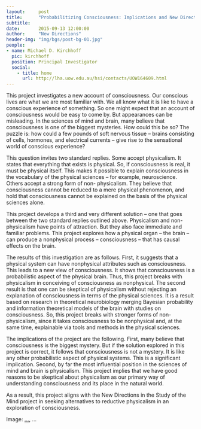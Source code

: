 ```yaml
---
layout:     post
title:      "Probabilitizing Consciousness: Implications and New Directions"
subtitle:   
date:       2015-09-13 12:00:00
author:     "New Directions"
header-img: "img/bgs/post-bg-01.jpg"
people:
- name: Michael D. Kirchhoff
  pic: kirchhoff
  position: Principal Investigator
  social:
    - title: home
      url: http://lha.uow.edu.au/hsi/contacts/UOW164609.html
---
```


This project investigates a new account of consciousness. Our conscious lives are what we are most familiar with. We all know what it is like to have a conscious experience of something. So one might expect that an account of consciousness would be easy to come by. But appearances can be misleading. In the sciences of mind and brain, many believe that consciousness is one of the biggest mysteries. How could this be so? The puzzle is: how could a few pounds of soft nervous tissue – brains consisting of cells, hormones, and electrical currents – give rise to the sensational world of conscious experience?

This question invites two standard replies. Some accept physicalism. It states that everything that exists is physical. So, if consciousness is real, it must be physical itself. This makes it possible to explain consciousness in the vocabulary of the physical sciences – for example, neuroscience. Others accept a strong form of non- physicalism. They believe that consciousness cannot be reduced to a mere physical phenomenon, and hold that consciousness cannot be explained on the basis of the physical sciences alone.

This project develops a third and very different solution – one that goes between the two standard replies outlined above. Physicalism and non-physicalism have points of attraction. But they also face immediate and familiar problems. This project explores how a physical organ – the brain – can produce a nonphysical process – consciousness – that has causal effects on the brain.

The results of this investigation are as follows. First, it suggests that a physical system can have nonphysical attributes such as consciousness. This leads to a new view of consciousness. It shows that consciousness is a probabilistic aspect of the physical brain. Thus, this project breaks with physicalism in conceiving of consciousness as nonphysical. The second result is that one can be skeptical of physicalism without rejecting an explanation of consciousness in terms of the physical sciences. It is a result based on research in theoretical neurobiology merging Bayesian probability and information theoretical models of the brain with studies on consciousness. So, this project breaks with stronger forms of non-physicalism, since it takes consciousness to be nonphysical and, at the same time, explainable via tools and methods in the physical sciences.

The implications of the project are the following. First, many believe that consciousness is the biggest mystery. But if the solution explored in this project is correct, it follows that consciousness is not a mystery. It is like any other probabilistic aspect of physical systems. This is a significant implication. Second, by far the most influential position in the sciences of mind and brain is physicalism. This project implies that we have good reasons to be skeptical about physicalism as our primary way of understanding consciousness and its place in the natural world.

As a result, this project aligns with the New Directions in the Study of the Mind project in seeking alternatives to reductive physicalism in an exploration of consciousness.

<span class="caption text-muted">Image: 
<a href="..." target="_blank">...</a>, 
...</span>
